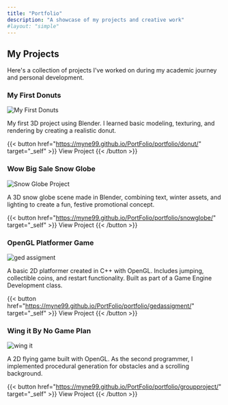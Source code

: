 ```yaml
---
title: "Portfolio"
description: "A showcase of my projects and creative work"
#layout: "simple"
---
```


## My Projects

Here's a collection of projects I've worked on during my academic journey and personal development.

### My First Donuts

![My First Donuts](/img/portfolio/donut.png)

My first 3D project using Blender. I learned basic modeling, texturing, and rendering by creating a realistic donut.

{{< button href="https://myne99.github.io/PortFolio/portfolio/donut/" target="_self" >}}
View Project
{{< /button >}}

### Wow Big Sale Snow Globe

![Snow Globe Project](/img/portfolio/wbs_snowglobe.png)

A 3D snow globe scene made in Blender, combining text, winter assets, and lighting to create a fun, festive promotional concept.

{{< button href="https://myne99.github.io/PortFolio/portfolio/snowglobe/" target="_self" >}}
View Project
{{< /button >}}


### OpenGL Platformer Game

![ged assigment](/img/portfolio/Screenshot.png)

A basic 2D platformer created in C++ with OpenGL. Includes jumping, collectible coins, and restart functionality. Built as part of a Game Engine Development class.

{{< button href="https://myne99.github.io/PortFolio/portfolio/gedassigment/" target="_self" >}}
View Project
{{< /button >}}

### Wing it By No Game Plan

![wing it](/img/portfolio/Screenshot2.png)

A 2D flying game built with OpenGL. As the second programmer, I implemented procedural generation for obstacles and a scrolling background.

{{< button href="https://myne99.github.io/PortFolio/portfolio/groupproject/" target="_self" >}}
View Project
{{< /button >}}
